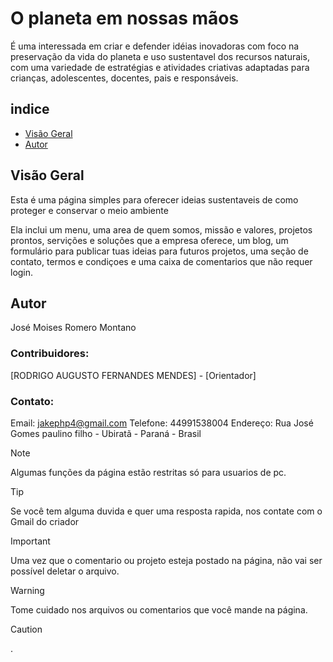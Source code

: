 # O planeta em nossas mãos

 É uma interessada em criar e defender idéias inovadoras com foco na preservação da vida do planeta e uso sustentavel dos recursos naturais, com uma variedade de estratégias e atividades criativas adaptadas para crianças, adolescentes, docentes, pais e responsáveis.
## indice

- [Visão Geral](#Visão-geral)
- [Autor](#Autor)



## Visão Geral

Esta é uma página simples para oferecer ideias sustentaveis de como proteger e conservar o meio ambiente

Ela inclui um menu, uma area de quem somos, missão e valores, projetos prontos, servições e soluções que a empresa oferece, um blog, um formulário para publicar tuas ideias para futuros projetos, uma seção de contato, termos e condiçoes e uma caixa de comentarios que não requer login.

## Autor 
José Moises Romero Montano

### Contribuidores:

[RODRIGO AUGUSTO FERNANDES MENDES] - [Orientador]


### Contato:

Email: jakephp4@gmail.com
Telefone: 44991538004
Endereço: Rua José Gomes paulino filho - Ubiratã - Paraná - Brasil

> [!NOTE]
> Algumas funções da página estão restritas só para usuarios de pc.

> [!TIP]
> Se você tem alguma duvida e quer uma resposta rapida, nos contate com o Gmail do criador

> [!IMPORTANT]
> Uma vez que o comentario ou projeto esteja postado na página, não vai ser possível deletar o arquivo.

> [!WARNING]
> Tome cuidado nos arquivos ou comentarios que você mande na página.

> [!CAUTION]
> .


